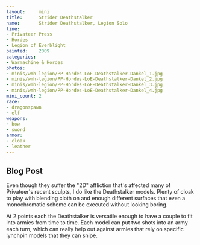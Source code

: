 ```yaml
---
layout:     mini
title:      Strider Deathstalker
name:       Strider Deathstalker, Legion Solo
line:       
- Privateer Press
- Hordes
- Legion of Everblight
painted:    2009
categories:
- Warmachine & Hordes
photos:
- minis/wmh-legion/PP-Hordes-LoE-Deathstalker-Dankel_1.jpg
- minis/wmh-legion/PP-Hordes-LoE-Deathstalker-Dankel_2.jpg
- minis/wmh-legion/PP-Hordes-LoE-Deathstalker-Dankel_3.jpg
- minis/wmh-legion/PP-Hordes-LoE-Deathstalker-Dankel_4.jpg
mini_count: 2
race:       
- dragonspawn
- elf
weapons:    
- bow
- sword
armor:      
- cloak
- leather
---
```


## Blog Post
Even though they suffer the "2D" affliction that's affected many of Privateer's recent sculpts, I do like the Deathstalker models. Plenty of cloak to play with blending cloth on and enough different surfaces that even a monochromatic scheme can be executed without looking boring.
 
At 2 points each the Deathstalker is versatile enough to have a couple to fit into armies from time to time. Each model can put two shots into an army each turn, which can really help out against armies that rely on specific lynchpin models that they can snipe.